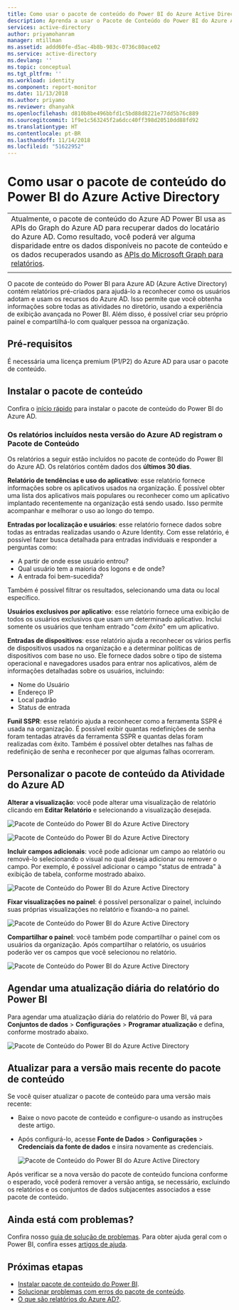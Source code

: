 ```yaml
---
title: Como usar o pacote de conteúdo do Power BI do Azure Active Directory | Microsoft Docs
description: Aprenda a usar o Pacote de Conteúdo do Power BI do Azure Active Directory
services: active-directory
author: priyamohanram
manager: mtillman
ms.assetid: addd60fe-d5ac-4b8b-983c-0736c80ace02
ms.service: active-directory
ms.devlang: ''
ms.topic: conceptual
ms.tgt_pltfrm: ''
ms.workload: identity
ms.component: report-monitor
ms.date: 11/13/2018
ms.author: priyamo
ms.reviewer: dhanyahk
ms.openlocfilehash: d810b8be496bbfd1c5bd88d8221e77dd5b76c889
ms.sourcegitcommit: 1f9e1c563245f2a6dcc40ff398d20510dd88fd92
ms.translationtype: HT
ms.contentlocale: pt-BR
ms.lasthandoff: 11/14/2018
ms.locfileid: "51622952"
---
```

# <a name="how-to-use-the-azure-active-directory-power-bi-content-pack"></a>Como usar o pacote de conteúdo do Power BI do Azure Active Directory

|  |
|--|
|Atualmente, o pacote de conteúdo do Azure AD Power BI usa as APIs do Graph do Azure AD para recuperar dados do locatário do Azure AD. Como resultado, você poderá ver alguma disparidade entre os dados disponíveis no pacote de conteúdo e os dados recuperados usando as [APIs do Microsoft Graph para relatórios](concept-reporting-api.md). |
|  |

O pacote de conteúdo do Power BI para Azure AD (Azure Active Directory) contém relatórios pré-criados para ajudá-lo a reconhecer como os usuários adotam e usam os recursos do Azure AD. Isso permite que você obtenha informações sobre todas as atividades no diretório, usando a experiência de exibição avançada no Power BI. Além disso, é possível criar seu próprio painel e compartilhá-lo com qualquer pessoa na organização. 

## <a name="prerequisites"></a>Pré-requisitos

É necessária uma licença premium (P1/P2) do Azure AD para usar o pacote de conteúdo. 

## <a name="install-the-content-pack"></a>Instalar o pacote de conteúdo

Confira o [início rápido](quickstart-install-power-bi-content-pack.md) para instalar o pacote de conteúdo do Power BI do Azure AD.

### <a name="reports-included-in-this-version-of-azure-ad-logs-content-pack"></a>Os relatórios incluídos nesta versão do Azure AD registram o Pacote de Conteúdo

Os relatórios a seguir estão incluídos no pacote de conteúdo do Power BI do Azure AD. Os relatórios contêm dados dos **últimos 30 dias**.

**Relatório de tendências e uso do aplicativo**: esse relatório fornece informações sobre os aplicativos usados na organização. É possível obter uma lista dos aplicativos mais populares ou reconhecer como um aplicativo implantado recentemente na organização está sendo usado. Isso permite acompanhar e melhorar o uso ao longo do tempo.

**Entradas por localização e usuários**: esse relatório fornece dados sobre todas as entradas realizadas usando o Azure Identity. Com esse relatório, é possível fazer busca detalhada para entradas individuais e responder a perguntas como:

- A partir de onde esse usuário entrou?
- Qual usuário tem a maioria dos logons e de onde? 
- A entrada foi bem-sucedida?  
 
Também é possível filtrar os resultados, selecionando uma data ou local específico.

**Usuários exclusivos por aplicativo**: esse relatório fornece uma exibição de todos os usuários exclusivos que usam um determinado aplicativo. Inclui somente os usuários que tenham entrado "*com êxito*" em um aplicativo.

**Entradas de dispositivos**: esse relatório ajuda a reconhecer os vários perfis de dispositivos usados na organização e a determinar políticas de dispositivos com base no uso. Ele fornece dados sobre o tipo de sistema operacional e navegadores usados para entrar nos aplicativos, além de informações detalhadas sobre os usuários, incluindo:

- Nome do Usuário
- Endereço IP
- Local padrão 
- Status de entrada 

**Funil SSPR**: esse relatório ajuda a reconhecer como a ferramenta SSPR é usada na organização. É possível exibir quantas redefinições de senha foram tentadas através da ferramenta SSPR e quantas delas foram realizadas com êxito. Também é possível obter detalhes nas falhas de redefinição de senha e reconhecer por que algumas falhas ocorreram. 

## <a name="customize-azure-ad-activity-content-pack"></a>Personalizar o pacote de conteúdo da Atividade do Azure AD

**Alterar a visualização**: você pode alterar uma visualização de relatório clicando em **Editar Relatório** e selecionando a visualização desejada.
 
![Pacote de Conteúdo do Power BI do Azure Active Directory](./media/howto-power-bi-content-pack/09.png) 
 
![Pacote de Conteúdo do Power BI do Azure Active Directory](./media/howto-power-bi-content-pack/10.png) 

**Incluir campos adicionais**: você pode adicionar um campo ao relatório ou removê-lo selecionando o visual no qual deseja adicionar ou remover o campo. Por exemplo, é possível adicionar o campo "status de entrada" à exibição de tabela, conforme mostrado abaixo. 
 
![Pacote de Conteúdo do Power BI do Azure Active Directory](./media/howto-power-bi-content-pack/11.png) 

**Fixar visualizações no painel**: é possível personalizar o painel, incluindo suas próprias visualizações no relatório e fixando-a no painel. 

![Pacote de Conteúdo do Power BI do Azure Active Directory](./media/howto-power-bi-content-pack/13.png) 
 
**Compartilhar o painel**: você também pode compartilhar o painel com os usuários da organização. Após compartilhar o relatório, os usuários poderão ver os campos que você selecionou no relatório.
 
![Pacote de Conteúdo do Power BI do Azure Active Directory](./media/howto-power-bi-content-pack/14.png) 

## <a name="schedule-a-daily-refresh-of-your-power-bi-report"></a>Agendar uma atualização diária do relatório do Power BI

Para agendar uma atualização diária do relatório do Power BI, vá para **Conjuntos de dados** > **Configurações** > **Programar atualização** e defina, conforme mostrado abaixo.
 
![Pacote de Conteúdo do Power BI do Azure Active Directory](./media/howto-power-bi-content-pack/15.png) 

## <a name="update-to-newer-version-of-content-pack"></a>Atualizar para a versão mais recente do pacote de conteúdo

Se você quiser atualizar o pacote de conteúdo para uma versão mais recente:

- Baixe o novo pacote de conteúdo e configure-o usando as instruções deste artigo.

- Após configurá-lo, acesse **Fonte de Dados** > **Configurações** > **Credenciais da fonte de dados** e insira novamente as credenciais.

    ![Pacote de Conteúdo do Power BI do Azure Active Directory](./media/howto-power-bi-content-pack/16.png) 

Após verificar se a nova versão do pacote de conteúdo funciona conforme o esperado, você poderá remover a versão antiga, se necessário, excluindo os relatórios e os conjuntos de dados subjacentes associados a esse pacote de conteúdo.

## <a name="still-having-issues"></a>Ainda está com problemas? 

Confira nosso [guia de solução de problemas](troubleshoot-content-pack.md). Para obter ajuda geral com o Power BI, confira esses [artigos de ajuda](https://powerbi.microsoft.com/documentation/powerbi-service-get-started/).
 
 
## <a name="next-steps"></a>Próximas etapas

* [Instalar pacote de conteúdo do Power BI](quickstart-install-power-bi-content-pack.md).
* [Solucionar problemas com erros do pacote de conteúdo](troubleshoot-content-pack.md).
* [O que são relatórios do Azure AD?](overview-reports.md).
